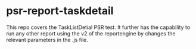 # psr-report-taskdetail


This repo covers the TaskListDetial PSR test. It further has the capability to run any other report using the v2 of the reportengine by changes the relevant parameters in the .js file.
